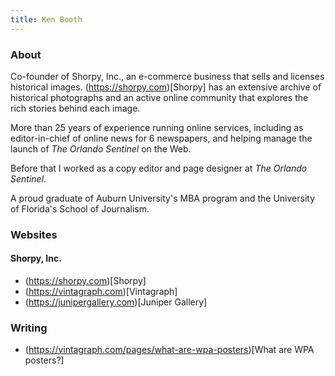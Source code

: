 ```yaml
---
title: Ken Booth
---
```


### About
Co-founder of Shorpy, Inc., an e-commerce business that sells and licenses historical images. (https://shorpy.com)[Shorpy] has an extensive archive of historical photographs and an active online community that explores the rich stories behind each image.

More than 25 years of experience running online services, including as editor-in-chief of online news for 6 newspapers, and helping manage the launch of *The Orlando Sentinel* on the Web.

Before that I worked as a copy editor and page designer at *The Orlando Sentinel*.

A proud graduate of Auburn University's MBA program and the University of Florida's School of Journalism.

### Websites
#### Shorpy, Inc.
* (https://shorpy.com)[Shorpy]
* (https://vintagraph.com)[Vintagraph]
* (https://junipergallery.com)[Juniper Gallery]

### Writing
* (https://vintagraph.com/pages/what-are-wpa-posters)[What are WPA posters?]
